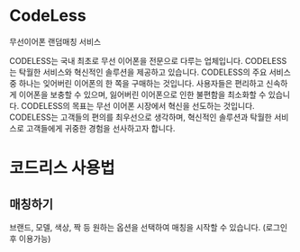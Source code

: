 # CodeLess
무선이어폰 랜덤매칭 서비스 

CODELESS는 국내 최초로 무선 이어폰을 전문으로 다루는 업체입니다.
CODELESS는 탁월한 서비스와 혁신적인 솔루션을 제공하고 있습니다. CODELESS의 주요 서비스 중 하나는 잊어버린 이어폰의 한 쪽을 구매하는 것입니다. 사용자들은 편리하고 신속하게 이어폰을 보충할 수 있으며, 잃어버린 이어폰으로 인한 불편함을 최소화할 수 있습니다. CODELESS의 목표는 무선 이어폰 시장에서 혁신을 선도하는 것입니다. CODELESS는 고객들의 편의를 최우선으로 생각하며, 혁신적인 솔루션과 탁월한 서비스로 고객들에게 귀중한 경험을 선사하고자 합니다.

# 코드리스 사용법
## 매칭하기
브랜드, 모델, 색상, 짝 등 원하는 옵션을 선택하여 매칭을 시작할 수 있습니다.
(로그인 후 이용가능)

